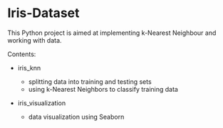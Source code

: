 # Iris-Dataset
This Python project is aimed at implementing k-Nearest Neighbour and working with data.

Contents:
* iris_knn
  * splitting data into training and testing sets
  * using k-Nearest Neighbors to classify training data
  
* iris_visualization
  * data visualization using Seaborn

